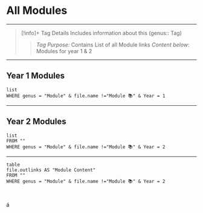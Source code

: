 # All Modules
---

> [!info]+ Tag Details
> Includes information about this (genus:: Tag)
> > *Tag Purpose:*  Contains List of all Module links
> > *Content below*: Modules for year 1 & 2

---
## Year 1 Modules
```dataview
list 
WHERE genus = "Module" & file.name !="Module 📚" & Year = 1
```

---
## Year 2 Modules
```dataview
list 
FROM ""
WHERE genus = "Module" & file.name !="Module 📚" & Year = 2

```
---
```dataview 
table
file.outlinks AS "Module Content" 
FROM ""
WHERE genus = "Module" & file.name !="Module 📚" & Year = 2 



```


á